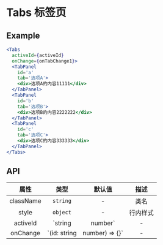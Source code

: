 # Tabs 标签页

## Example

```jsx
<Tabs
  activeId={activeId}
  onChange={onTabChange1}>
  <TabPanel
    id='a'
    tab='选项A'>
    <div>选项A的内容11111</div>
  </TabPanel>
  <TabPanel
    id='b'
    tab='选项B'>
    <div>选项B的内容2222222</div>
  </TabPanel>
  <TabPanel
    id='c'
    tab='选项C'>
    <div>选项C的内容333333</div>
  </TabPanel>
</Tabs>
```

## API

|   属性    |             类型              | 默认值 |      描述      |
|:---------:|:-----------------------------:|:------:|:--------------:|
| className |           `string`            |   -    |      类名      |
|   style   |           `object`            |   -    |    行内样式    |
| activeId  |       `string | number`       |   -    | 激活的 tab id  |
| onChange  | `(id: string | number) => {}` |   -    | tab 切换的回调 |

